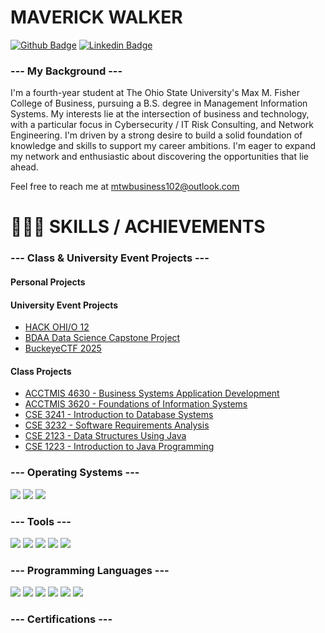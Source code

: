 <!-- ## Hi there 👋


**mtwbusiness102/mtwbusiness102** is a ✨ _special_ ✨ repository because its `README.md` (this file) appears on your GitHub profile.

Here are some ideas to get you started:

- 🔭 I’m currently working on ...
- 🌱 I’m currently learning ...
- 👯 I’m looking to collaborate on ...
- 🤔 I’m looking for help with ...
- 💬 Ask me about ...
- 📫 How to reach me: ...
- 😄 Pronouns: ...
- ⚡ Fun fact: ...
-->




# MAVERICK WALKER

[![Github Badge](http://img.shields.io/badge/-Github-black?style=flat-square&logo=github&link=https://github.com/mwbusiness104)](https://github.com/mwbusiness104) 
[![Linkedin Badge](https://img.shields.io/badge/-LinkedIn-blue?style=flat-square&logo=Linkedin&logoColor=white&link=https://www.linkedin.com/in/maverickwalker/)](https://github.com/mwbusiness104)


### --- My Background ---
I'm a fourth-year student at The Ohio State University's Max M. Fisher College of Business, pursuing a B.S. degree in Management Information Systems. My interests lie at the intersection of business and technology, with a particular focus in Cybersecurity / IT Risk Consulting, and Network Engineering. I'm driven by a strong desire to build a solid foundation of knowledge and skills to support my career ambitions. I'm eager to expand my network and enthusiastic about discovering the opportunities that lie ahead.

Feel free to reach me at mtwbusiness102@outlook.com

<!-- ### Fun Facts --> 

   

# 👨🏽‍💻 SKILLS / ACHIEVEMENTS 


<!-- USE MYDFIR PROJECTS, TAKE SCREENSHOTS, and CREATE DIAGRAMS USING DRAW.IO -->




### --- Class & University Event Projects ---


####  Personal Projects 

<!--

- <a href="https://github.com/mwbusiness104/Active-Directory-Home-Lab-/blob/main/README.md"> Active Directory Lab </a>
- <a href="https://github.com/mwbusiness104/Active-Directory-Home-Lab-/blob/main/README.md"> SOAR Lab </a>
- <a href="https://github.com/mwbusiness104/Active-Directory-Home-Lab-/blob/main/README.md"> SIEM Lab </a>
- <a href="https://github.com/mwbusiness104/Active-Directory-Home-Lab-/blob/main/README.md"> Vulnerability Management Lab </a>
- <a href="https://github.com/mwbusiness104/Active-Directory-Home-Lab-/blob/main/README.md"> Malware Analysis Lab </a>
- <a href="https://github.com/mwbusiness104/Active-Directory-Home-Lab-/blob/main/README.md"> Network Analysis Lab </a>

-->


####  University Event Projects 
- <a href="https://github.com/mtwbusiness102/HACKOHIO12"> HACK OHI/O 12 </a>
- <a href="https://github.com/mtwbusiness102/BDAA"> BDAA Data Science Capstone Project </a>
- <a href="https://github.com/mtwbusiness102/BUCKEYE-CTF-2025"> BuckeyeCTF 2025 </a>




#### Class Projects
- <a href="https://github.com/mtwbusiness102/ACCTMIS-4630-PROJECTS"> ACCTMIS 4630 - Business Systems Application Development </a>
- <a href="https://github.com/mtwbusiness102/ACCTMIS-3620-PROJECTS"> ACCTMIS 3620 - Foundations of Information Systems </a>
- <a href="https://github.com/mtwbusiness102/CSE-3241-PROJECTS"> CSE 3241 - Introduction to Database Systems </a>
- <a href="https://github.com/mtwbusiness102/CSE-3232-PROJECTS"> CSE 3232 - Software Requirements Analysis </a>
- <a href="https://github.com/mtwbusiness102/CSE-3232-PROJECTS"> CSE 2123 - Data Structures Using Java </a>
- <a href="https://github.com/mtwbusiness102/CSE-3232-PROJECTS"> CSE 1223 - Introduction to Java Programming </a>



<!--
- <a href="https://github.com/mwbusiness104/Active-Directory-Home-Lab-/blob/main/README.md"> Active Directory Lab </a>
- <a href="https://github.com/mwbusiness104/Active-Directory-Home-Lab-/blob/main/README.md"> SOAR Lab </a>
- <a href="https://github.com/mwbusiness104/Active-Directory-Home-Lab-/blob/main/README.md"> SIEM Lab </a>
- <a href="https://github.com/mwbusiness104/Active-Directory-Home-Lab-/blob/main/README.md"> Vulnerability Management Lab </a>
- <a href="https://github.com/mwbusiness104/Active-Directory-Home-Lab-/blob/main/README.md"> Malware Analysis Lab </a>
- <a href="https://github.com/mwbusiness104/Active-Directory-Home-Lab-/blob/main/README.md"> Network Analysis Lab </a>
</div>
-->



### --- Operating Systems ---
<div>
    <img src="https://img.shields.io/badge/-WINDOWS-0052CC?&style=for-the-badge&logo=cloud&logoColor=white"/>
    <img src="https://img.shields.io/badge/-LINUX-0052CC?&style=for-the-badge&logo=cloud&logoColor=white"/>
    <img src="https://img.shields.io/badge/-MAC OS-0052CC?&style=for-the-badge&logo=cloud&logoColor=white"/>
</div>


### --- Tools ---
<div>
    <img src="https://img.shields.io/badge/-Wireshark-0052CC?&style=for-the-badge&logo=cloud&logoColor=white"/>
    <img src="https://img.shields.io/badge/-Windows PowerShell-0052CC?&style=for-the-badge&logo=cloud&logoColor=white"/>
   <img src="https://img.shields.io/badge/-Mac OS Terminal-0052CC?&style=for-the-badge&logo=cloud&logoColor=white"/>
    <img src="https://img.shields.io/badge/-Tenable Nessus-0052CC?&style=for-the-badge&logo=cloud&logoColor=white"/>
    <img src="https://img.shields.io/badge/-Putty-0052CC?&style=for-the-badge&logo=cloud&logoColor=white"/>
</div>


### --- Programming Languages ---
<div>
   <img src="https://img.shields.io/badge/-Java-0052CC?&style=for-the-badge&logo=cloud&logoColor=white"/>
   <img src="https://img.shields.io/badge/-SQL-0052CC?&style=for-the-badge&logo=cloud&logoColor=white"/>
    <img src="https://img.shields.io/badge/-Python-0052CC?&style=for-the-badge&logo=cloud&logoColor=white"/>
    <img src="https://img.shields.io/badge/-HTML-0052CC?&style=for-the-badge&logo=cloud&logoColor=white"/>
    <img src="https://img.shields.io/badge/-CSS-0052CC?&style=for-the-badge&logo=cloud&logoColor=white"/>
   <img src="https://img.shields.io/badge/-Javascript-0052CC?&style=for-the-badge&logo=cloud&logoColor=white"/>
</div>



### --- Certifications ---
<!--
<div>
    <img src="https://img.shields.io/badge/-SECURITY+-0052CC?&style=for-the-badge&logo=cloud&logoColor=white"/>
    <img src="https://img.shields.io/badge/-CCNA-0052CC?&style=for-the-badge&logo=cloud&logoColor=white"/>
    <img src="https://img.shields.io/badge/-MC: Azure Security Enginner Associate-0052CC?&style=for-the-badge&logo=cloud&logoColor=white"/>
    <img src="https://img.shields.io/badge/-MC: Azure Network Enginner Associate-0052CC?&style=for-the-badge&logo=cloud&logoColor=white"/>
</div> 
-->



<!--

## Stats 
<img alt="my stats" src="https://github-readme-stats.vercel.app/api?username=mwbusiness104"/>

